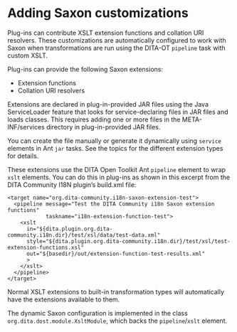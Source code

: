 # Adding Saxon customizations

Plug-ins can contribute XSLT extension functions and collation URI resolvers. These customizations are automatically configured to work with Saxon when transformations are run using the DITA-OT `pipeline` task with custom XSLT.

Plug-ins can provide the following Saxon extensions:

-   Extension functions
-   Collation URI resolvers

Extensions are declared in plug-in-provided JAR files using the Java ServiceLoader feature that looks for service-declaring files in JAR files and loads classes. This requires adding one or more files in the META-INF/services directory in plug-in-provided JAR files.

You can create the file manually or generate it dynamically using `service` elements in Ant `jar` tasks. See the topics for the different extension types for details.

These extensions use the DITA Open Toolkit Ant `pipeline` element to wrap `xslt` elements. You can do this in plug-ins as shown in this excerpt from the DITA Community I18N plugin’s build.xml file:

```language-xml
<target name="org.dita-community.i18n-saxon-extension-test">
  <pipeline message="Test the DITA Community i18n Saxon extension functions"
            taskname="i18n-extension-function-test">
    <xslt
      in="${dita.plugin.org.dita-community.i18n.dir}/test/xsl/data/test-data.xml"
      style="${dita.plugin.org.dita-community.i18n.dir}/test/xsl/test-extension-functions.xsl"
      out="${basedir}/out/extension-function-test-results.xml"
      >
    </xslt>
  </pipeline>
</target>
```

Normal XSLT extensions to built-in transformation types will automatically have the extensions available to them.

The dynamic Saxon configuration is implemented in the class `org.dita.dost.module.XsltModule`, which backs the `pipeline`/`xslt` element.



